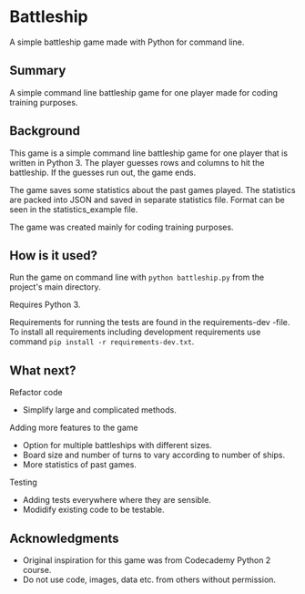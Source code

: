 # Battleship

A simple battleship game made with Python for command line.

## Summary

A simple command line battleship game for one player made for coding training purposes.

## Background

This game is a simple command line battleship game for one player that is written in Python 3. The player guesses rows and columns to hit the battleship. If the guesses run out, the game ends.

The game saves some statistics about the past games played. The statistics are packed into JSON and saved in separate statistics file. Format can be seen in the statistics_example file.

The game was created mainly for coding training purposes.

## How is it used?

Run the game on command line with ``python battleship.py`` from the project's main directory.

Requires Python 3.

Requirements for running the tests are found in the requirements-dev -file. To install all requirements including development requirements use command ``pip install -r requirements-dev.txt``.

## What next?

Refactor code
* Simplify large and complicated methods.

Adding more features to the game
* Option for multiple battleships with different sizes.
* Board size and number of turns to vary according to number of ships.
* More statistics of past games.

Testing
* Adding tests everywhere where they are sensible.
* Modidify existing code to be testable.

## Acknowledgments

* Original inspiration for this game was from Codecademy Python 2 course.
* Do not use code, images, data etc. from others without permission.
